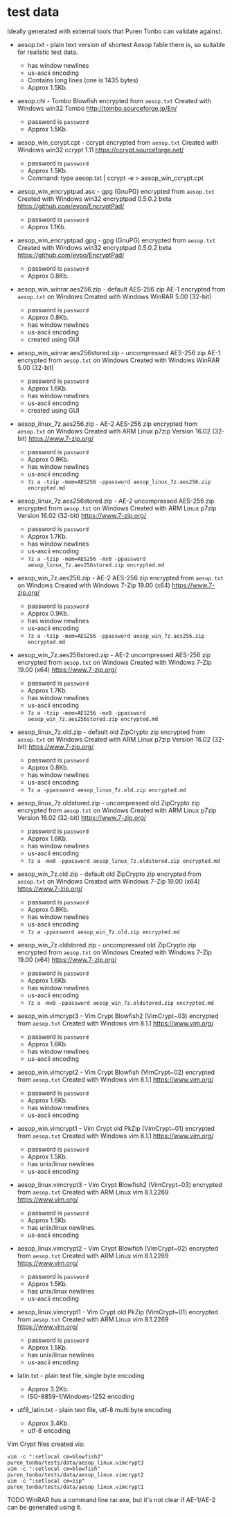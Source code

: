# test data

Ideally generated with external tools that Puren Tonbo can validate against.

  * aesop.txt - plain text version of shortest Aesop fable there is,
    so suitable for realistic test data.
      * has window newlines
      * us-ascii encoding
      * Contains long lines (one is 1435 bytes)
      * Approx 1.5Kb.

  * aesop.chi -  Tombo Blowfish encrypted from `aesop.txt`
    Created with Windows win32 Tombo http://tombo.sourceforge.jp/En/
      * password is `password`
      * Approx 1.5Kb.

  * aesop_win_ccrypt.cpt - ccrypt encrypted from `aesop.txt`
    Created with Windows win32 ccrypt 1.11 https://ccrypt.sourceforge.net/
      * password is `password`
      * Approx 1.5Kb.
      * Command: type aesop.txt | ccrypt -e > aesop_win_ccrypt.cpt

  * aesop_win_encryptpad.asc - gpg (GnuPG) encrypted from `aesop.txt`
    Created with Windows win32 encryptpad 0.5.0.2 beta https://github.com/evpo/EncryptPad/
      * password is `password`
      * Approx 1.1Kb.

  * aesop_win_encryptpad.gpg - gpg (GnuPG) encrypted from `aesop.txt`
    Created with Windows win32 encryptpad 0.5.0.2 beta https://github.com/evpo/EncryptPad/
      * password is `password`
      * Approx 0.8Kb.

  * aesop_win_winrar.aes256.zip - default AES-256 zip AE-1 encrypted from
    `aesop.txt` on Windows
    Created with Windows WinRAR 5.00 (32-bit)
      * password is `password`
      * Approx 0.8Kb.
      * has window newlines
      * us-ascii encoding
      * created using GUI
  * aesop_win_winrar.aes256stored.zip - uncompressed AES-256 zip AE-1 encrypted from
    `aesop.txt` on Windows
    Created with Windows WinRAR 5.00 (32-bit)
      * password is `password`
      * Approx 1.6Kb.
      * has window newlines
      * us-ascii encoding
      * created using GUI

  * aesop_linux_7z.aes256.zip - AE-2 AES-256 zip encrypted from
    `aesop.txt` on Windows
    Created with ARM Linux p7zip Version 16.02 (32-bit) https://www.7-zip.org/
      * password is `password`
      * Approx 0.9Kb.
      * has window newlines
      * us-ascii encoding
      * `7z a -tzip -mem=AES256 -ppassword aesop_linux_7z.aes256.zip encrypted.md`
  * aesop_linux_7z.aes256stored.zip - AE-2 uncompressed AES-256 zip encrypted from
    `aesop.txt` on Windows
    Created with ARM Linux p7zip Version 16.02 (32-bit) https://www.7-zip.org/
      * password is `password`
      * Approx 1.7Kb.
      * has window newlines
      * us-ascii encoding
      * `7z a -tzip -mem=AES256 -mx0 -ppassword aesop_linux_7z.aes256stored.zip encrypted.md`
  * aesop_win_7z.aes256.zip - AE-2 AES-256 zip encrypted from
    `aesop.txt` on Windows
    Created with Windows 7-Zip 19.00 (x64) https://www.7-zip.org/
      * password is `password`
      * Approx 0.9Kb.
      * has window newlines
      * us-ascii encoding
      * `7z a -tzip -mem=AES256 -ppassword aesop_win_7z.aes256.zip encrypted.md`
  * aesop_win_7z.aes256stored.zip - AE-2 uncompressed AES-256 zip encrypted from
    `aesop.txt` on Windows
    Created with Windows 7-Zip 19.00 (x64) https://www.7-zip.org/
      * password is `password`
      * Approx 1.7Kb.
      * has window newlines
      * us-ascii encoding
      * `7z a -tzip -mem=AES256 -mx0 -ppassword aesop_win_7z.aes256stored.zip encrypted.md`

  * aesop_linux_7z.old.zip - default old ZipCrypto zip encrypted from
    `aesop.txt` on Windows
    Created with ARM Linux p7zip Version 16.02 (32-bit) https://www.7-zip.org/
      * password is `password`
      * Approx 0.8Kb.
      * has window newlines
      * us-ascii encoding
      * `7z a -ppassword aesop_linux_7z.old.zip encrypted.md`
  * aesop_linux_7z.oldstored.zip - uncompressed old ZipCrypto zip encrypted from
    `aesop.txt` on Windows
    Created with ARM Linux p7zip Version 16.02 (32-bit) https://www.7-zip.org/
      * password is `password`
      * Approx 1.6Kb.
      * has window newlines
      * us-ascii encoding
      * `7z a -mx0 -ppassword aesop_linux_7z.oldstored.zip encrypted.md`

  * aesop_win_7z.old.zip - default old ZipCrypto zip encrypted from
    `aesop.txt` on Windows
    Created with Windows 7-Zip 19.00 (x64) https://www.7-zip.org/
      * password is `password`
      * Approx 0.8Kb.
      * has window newlines
      * us-ascii encoding
      * `7z a -ppassword aesop_win_7z.old.zip encrypted.md`
  * aesop_win_7z.oldstored.zip - uncompressed old ZipCrypto zip encrypted from
    `aesop.txt` on Windows
    Created with Windows 7-Zip 19.00 (x64) https://www.7-zip.org/
      * password is `password`
      * Approx 1.6Kb.
      * has window newlines
      * us-ascii encoding
      * `7z a -mx0 -ppassword aesop_win_7z.oldstored.zip encrypted.md`

  * aesop_win.vimcrypt3 - Vim Crypt Blowfish2 (VimCrypt~03) encrypted from
    `aesop.txt`
    Created with Windows vim 8.1.1 https://www.vim.org/
      * password is `password`
      * Approx 1.6Kb.
      * has window newlines
      * us-ascii encoding
  * aesop_win.vimcrypt2 - Vim Crypt Blowfish (VimCrypt~02) encrypted from
    `aesop.txt`
    Created with Windows vim 8.1.1 https://www.vim.org/
      * password is `password`
      * Approx 1.6Kb.
      * has window newlines
      * us-ascii encoding
  * aesop_win.vimcrypt1 - Vim Crypt old PkZip (VimCrypt~01) encrypted from
    `aesop.txt`
    Created with Windows vim 8.1.1 https://www.vim.org/
      * password is `password`
      * Approx 1.5Kb.
      * has unix/linux newlines
      * us-ascii encoding
  * aesop_linux.vimcrypt3 - Vim Crypt Blowfish2 (VimCrypt~03) encrypted from
    `aesop.txt`
    Created with ARM Linux vim 8.1.2269 https://www.vim.org/
      * password is `password`
      * Approx 1.5Kb.
      * has unix/linux newlines
      * us-ascii encoding
  * aesop_linux.vimcrypt2 - Vim Crypt Blowfish (VimCrypt~02) encrypted from
    `aesop.txt`
    Created with ARM Linux vim 8.1.2269 https://www.vim.org/
      * password is `password`
      * Approx 1.5Kb.
      * has unix/linux newlines
      * us-ascii encoding
  * aesop_linux.vimcrypt1 - Vim Crypt old PkZip (VimCrypt~01) encrypted from
    `aesop.txt`
    Created with ARM Linux vim 8.1.2269 https://www.vim.org/
      * password is `password`
      * Approx 1.5Kb.
      * has unix/linux newlines
      * us-ascii encoding
  * latin.txt - plain text file, single byte encoding
      * Approx 3.2Kb.
      * ISO-8859-1/Windows-1252 encoding
  * utf8_latin.txt - plain text file, utf-8 multi byte encoding
      * Approx 3.4Kb.
      * utf-8 encoding

Vim Crypt files created via:

    vim -c ":setlocal cm=blowfish2"  puren_tonbo/tests/data/aesop_linux.vimcrypt3
    vim -c ":setlocal cm=blowfish"  puren_tonbo/tests/data/aesop_linux.vimcrypt2
    vim -c ":setlocal cm=zip"  puren_tonbo/tests/data/aesop_linux.vimcrypt1


TODO WinRAR has a command line rar.exe, but it's not clear if AE-1/AE-2 can be generated using it.
